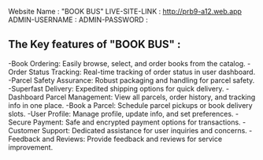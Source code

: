 Website Name : "BOOK BUS"
LIVE-SITE-LINK : http://prb9-a12.web.app
ADMIN-USERNAME :
ADMIN-PASSWORD :

## The Key features of "BOOK BUS" :

-Book Ordering: Easily browse, select, and order books from the catalog.
-Order Status Tracking: Real-time tracking of order status in user dashboard.
-Parcel Safety Assurance: Robust packaging and handling for parcel safety.
-Superfast Delivery: Expedited shipping options for quick delivery.
-Dashboard Parcel Management: View all parcels, order history, and tracking info in one place.
-Book a Parcel: Schedule parcel pickups or book delivery slots.
-User Profile: Manage profile, update info, and set preferences.
-Secure Payment: Safe and encrypted payment options for transactions.
-Customer Support: Dedicated assistance for user inquiries and concerns.
-Feedback and Reviews: Provide feedback and reviews for service improvement.
